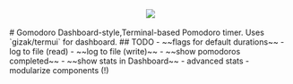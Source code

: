 <div align="center">
  <img src="https://raw.githubusercontent.com/chronologos/gomodoro/master/gomodoro_monster.png"><br><br>
</div>
# Gomodoro
Dashboard-style,Terminal-based Pomodoro timer. Uses `gizak/termui` for dashboard.
## TODO
- ~~flags for default durations~~
- log to file (read)
- ~~log to file (write)~~
- ~~show pomodoros completed~~
- ~~show stats in Dashboard~~
- advanced stats
- modularize components (!)
